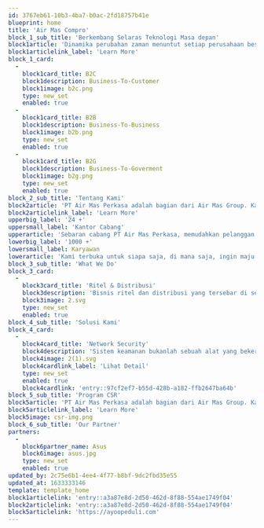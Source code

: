 ```yaml
---
id: 3767eb61-10b3-4ba7-b0ac-2fd18757b41e
blueprint: home
title: 'Air Mas Compro'
block_1_sub_title: 'Berkembang Selaras Teknologi Masa depan'
block1article: 'Dinamika perubahan zaman menuntut setiap perusahaan beserta sumber daya manusia di dalamnya, ikut beradptasi seiring perkembangan teknologi. PT Air Mas Perkasa sebagai Perusahaan Nasional tidak bisa tinggal diam menghadapi tantangan global pada semua sektoral.'
block1articlelink_label: 'Learn More'
block_1_card:
  -
    block1card_title: B2C
    block1description: Business-To-Customer
    block1image: b2c.png
    type: new_set
    enabled: true
  -
    block1card_title: B2B
    block1description: Business-To-Business
    block1image: b2b.png
    type: new_set
    enabled: true
  -
    block1card_title: B2G
    block1description: Business-To-Goverment
    block1image: b2g.png
    type: new_set
    enabled: true
block_2_sub_title: 'Tentang Kami'
block2article: 'PT Air Mas Perkasa adalah bagian dari Air Mas Group. Kami merupakan Perusahan Nasional yang mengedepankan Teknologi Informasi, yang bergerak pada lini pengadaan barang & jasa pemerintah/swasta, e-commerce, serta berbagai cakupan lini bisnis lainnya. Perusahaan ini didirikan oleh Basuki Surodjo pada tanggal 1 Januari 2008. Seiring waktu berjalan dan berkembangnya perusahaan menjadi lebih besar, saat ini PT Air Mas Perkasa sudah memiliki lebih dari 1000 orang karyawan dan 24 kantor cabang yang tersebar di seluruh Indonesia. Untuk memenuhi kebutuhan pelanggan setianya, PT Air Mas Perkasa selalu berkomitmen menjadi perusahaan Terdepan, Terlengkap, Terluas dan Terpercaya.'
block2articlelink_label: 'Learn More'
upperbig_label: '24 +'
uppersmall_label: 'Kantor Cabang'
upperarticle: 'Sebaran cabang PT Air Mas Perkasa, memudahkan pelanggan mendapatkan layanan cepat di kotanya'
lowerbig_label: '1000 +'
lowersmall_label: Karyawan
lowerarticle: 'Kami terbuka untuk siapa saja, di mana saja, ingin maju dan berkembang seiring dengan kemajuan zaman.'
block_3_sub_title: 'What We Do'
block_3_card:
  -
    block3card_title: 'Ritel & Distribusi'
    block3description: 'Bisnis ritel dan distribusi yang tersebar di seluruh Indonesia'
    block3image: 2.svg
    type: new_set
    enabled: true
block_4_sub_title: 'Solusi Kami'
block_4_card:
  -
    block4card_title: 'Network Security'
    block4description: 'Sistem keamanan bukanlah sebuah alat yang bekerja sendiri, melainkan adalah sistem yang bekerja untuk menciptakan network environment yang aman. Kami adalah ahlinya dalam bidang firewall, intelligence intrusion detection and prevention, virtual private network, secure web access, security monitoring system, security information & management solution, antivirus endpoint solution, dan alat sekuritas lainnya yang dapat melindungi sistem anda secara fisik maupun virtual.'
    block4image: 2(1).svg
    block4cardlink_label: 'Lihat Detail'
    type: new_set
    enabled: true
    block4cardlink: 'entry::97cf2ef7-b55d-428b-a182-ffb2647ba64b'
block_5_sub_title: 'Program CSR'
block5article: 'PT Air Mas Perkasa adalah bagian dari Air Mas Group. Kami merupakan Perusahan Nasional yang mengedepankan Teknologi Informasi, yang bergerak pada lini pengadaan barang & jasa pemerintah/swasta, e-commerce, serta berbagai cakupan lini bisnis lainnya. Perusahaan ini didirikan'
block5articlelink_label: 'Learn More'
block5image: csr-img.png
block_6_sub_title: 'Our Partner'
partners:
  -
    block6partner_name: Asus
    block6image: asus.jpg
    type: new_set
    enabled: true
updated_by: 2c75e6b1-4ee4-4f77-b8bf-9dc2fbd35e55
updated_at: 1633333146
template: template_home
block1articlelink: 'entry::a3a87e8d-2d50-462d-8f88-554ae1749f04'
block2articlelink: 'entry::a3a87e8d-2d50-462d-8f88-554ae1749f04'
block5articlelink: 'https://ayoopeduli.com'
---
```

